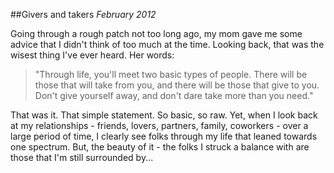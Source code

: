 ##Givers and takers
_February 2012_

Going through a rough patch not too long ago, my mom gave me some advice that I didn't think of too much at the time. Looking back, that was the wisest thing I've ever heard. Her words:

> "Through life, you'll meet two basic types of people. There will be those that will take from you, and there will be those that give to you. Don't give yourself away, and don't dare take more than you need."

That was it. That simple statement. So basic, so raw. Yet, when I look back at my relationships - friends, lovers, partners, family, coworkers - over a large period of time, I clearly see folks through my life that leaned towards one spectrum. But, the beauty of it - the folks I struck a balance with are those that I'm still surrounded by...
